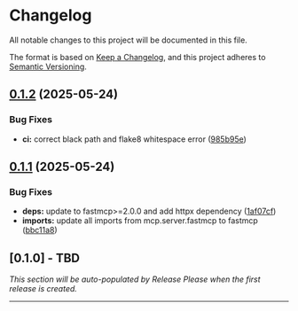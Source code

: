 # Changelog

All notable changes to this project will be documented in this file.

The format is based on [Keep a Changelog](https://keepachangelog.com/en/1.1.0/),
and this project adheres to [Semantic Versioning](https://semver.org/spec/v2.0.0.html).

<!-- 
AI Context: This changelog helps AI assistants understand the project's evolution.
Each entry includes not just what changed, but WHY it changed and what patterns emerged.
Key architectural decisions are linked to their ADRs.
-->

## [0.1.2](https://github.com/danielscholl-osdu/mvn-mcp-server/compare/v0.1.1...v0.1.2) (2025-05-24)


### Bug Fixes

* **ci:** correct black path and flake8 whitespace error ([985b95e](https://github.com/danielscholl-osdu/mvn-mcp-server/commit/985b95e64017e61e3b9c66d471be356de09c8952))

## [0.1.1](https://github.com/danielscholl-osdu/mvn-mcp-server/compare/v0.1.0...v0.1.1) (2025-05-24)


### Bug Fixes

* **deps:** update to fastmcp&gt;=2.0.0 and add httpx dependency ([1af07cf](https://github.com/danielscholl-osdu/mvn-mcp-server/commit/1af07cf0576def77429ebee91612d5b8e05e150a))
* **imports:** update all imports from mcp.server.fastmcp to fastmcp ([bbc11a8](https://github.com/danielscholl-osdu/mvn-mcp-server/commit/bbc11a83396c5f6503341747f7872a9d6179124e))

## [0.1.0] - TBD

_This section will be auto-populated by Release Please when the first release is created._

---

<!-- 
AI Learning Notes:
- The project started with a focus on read operations and gradually added write capabilities
- Security and compliance features were added based on OSDU platform requirements
- The dual permission model emerged from the need to separate data modification from deletion
- Each service client follows the same pattern but has service-specific quirks (e.g., Legal API uses v1)
-->
